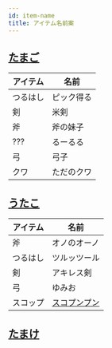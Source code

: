 ```yaml
---
id: item-name
title: アイテム名前案
---
```


## [たまご](/wiki/author/tamagoes)
| アイテム     | 名前| 
| ------------ | ---- | 
| つるはし | ピック得る |
| 剣 | 米剣 |
| 斧 | 斧の妹子 |
| ??? | るーるる |
| 弓 | 弓子 |
| クワ | ただのクワ |

## [うたこ](/wiki/author/utako)
| アイテム     | 名前| 
| ------------ | ---- | 
| 斧 | オノのオーノ |
| つるはし | ツルッツール |
| 剣 | アキレス剣 |
| 弓 | ゆみお |
| スコップ | [スコプンプン](https://dm-wiki.net/%E3%80%8A%E3%82%B9%E3%82%B3%E3%83%97%E3%83%B3%E3%83%97%E3%83%B3%E3%80%8B) |

## [たまけ](/wiki/author/tamuke)
<!--stackedit_data:
eyJoaXN0b3J5IjpbLTE1MzkwNDYzOThdfQ==
-->